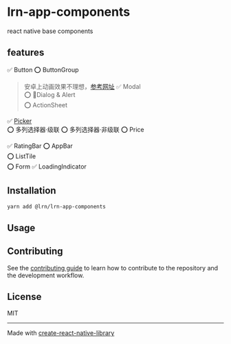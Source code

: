 # lrn-app-components

react native base components

## features
✅ Button
⭕️ ButtonGroup  

>安卓上动画效果不理想，[参考网址](https://github.com/adammcarth/react-native-segmented-picker/blob/master/src/components/SegmentedPicker/SegmentedPicker.tsx#L640)
✅ Modal  
⭕️ 🏃Dialog & Alert  
⭕️ ActionSheet  

✅ [Picker](docs/ScrollPicker.md)   
⭕️ 多列选择器·级联
⭕️ 多列选择器·非级联
⭕️ Price  

✅ RatingBar
⭕️ AppBar  
⭕️ ListTile  
⭕️ Form
✅ LoadingIndicator

## Installation

```sh
yarn add @lrn/lrn-app-components
```

## Usage


## Contributing

See the [contributing guide](CONTRIBUTING.md) to learn how to contribute to the repository and the development workflow.

## License

MIT

---

Made with [create-react-native-library](https://github.com/callstack/react-native-builder-bob)
